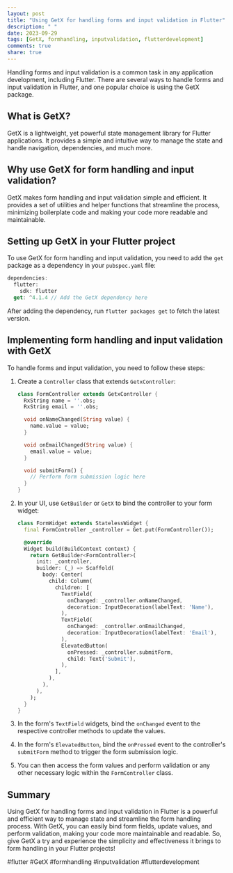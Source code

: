 ```yaml
---
layout: post
title: "Using GetX for handling forms and input validation in Flutter"
description: " "
date: 2023-09-29
tags: [GetX, formhandling, inputvalidation, flutterdevelopment]
comments: true
share: true
---
```


Handling forms and input validation is a common task in any application development, including Flutter. There are several ways to handle forms and input validation in Flutter, and one popular choice is using the GetX package.

## What is GetX?

GetX is a lightweight, yet powerful state management library for Flutter applications. It provides a simple and intuitive way to manage the state and handle navigation, dependencies, and much more.

## Why use GetX for form handling and input validation?

GetX makes form handling and input validation simple and efficient. It provides a set of utilities and helper functions that streamline the process, minimizing boilerplate code and making your code more readable and maintainable.

## Setting up GetX in your Flutter project

To use GetX for form handling and input validation, you need to add the `get` package as a dependency in your `pubspec.yaml` file:

```dart
dependencies:
  flutter:
    sdk: flutter
  get: ^4.1.4 // Add the GetX dependency here
```

After adding the dependency, run `flutter packages get` to fetch the latest version.

## Implementing form handling and input validation with GetX

To handle forms and input validation, you need to follow these steps:

1. Create a `Controller` class that extends `GetxController`:

   ```dart
   class FormController extends GetxController {
     RxString name = ''.obs;
     RxString email = ''.obs;
   
     void onNameChanged(String value) {
       name.value = value;
     }
   
     void onEmailChanged(String value) {
       email.value = value;
     }
   
     void submitForm() {
       // Perform form submission logic here
     }
   }
   ```

2. In your UI, use `GetBuilder` or `GetX` to bind the controller to your form widget:

   ```dart
   class FormWidget extends StatelessWidget {
     final FormController _controller = Get.put(FormController());
   
     @override
     Widget build(BuildContext context) {
       return GetBuilder<FormController>(
         init: _controller,
         builder: (_) => Scaffold(
           body: Center(
             child: Column(
               children: [
                 TextField(
                   onChanged: _controller.onNameChanged,
                   decoration: InputDecoration(labelText: 'Name'),
                 ),
                 TextField(
                   onChanged: _controller.onEmailChanged,
                   decoration: InputDecoration(labelText: 'Email'),
                 ),
                 ElevatedButton(
                   onPressed: _controller.submitForm,
                   child: Text('Submit'),
                 ),
               ],
             ),
           ),
         ),
       );
     }
   }
   ```

3. In the form's `TextField` widgets, bind the `onChanged` event to the respective controller methods to update the values.

4. In the form's `ElevatedButton`, bind the `onPressed` event to the controller's `submitForm` method to trigger the form submission logic.

5. You can then access the form values and perform validation or any other necessary logic within the `FormController` class.

## Summary

Using GetX for handling forms and input validation in Flutter is a powerful and efficient way to manage state and streamline the form handling process. With GetX, you can easily bind form fields, update values, and perform validation, making your code more maintainable and readable. So, give GetX a try and experience the simplicity and effectiveness it brings to form handling in your Flutter projects!

#flutter #GetX #formhandling #inputvalidation #flutterdevelopment
